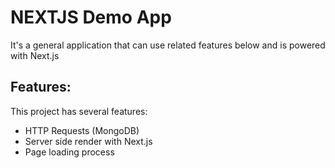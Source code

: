 # NEXTJS Demo App

It's a general application that can use related features below and is powered with Next.js

## Features:

This project has several features:

- HTTP Requests (MongoDB)
- Server side render with Next.js
- Page loading process
